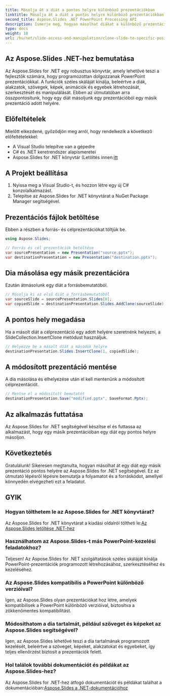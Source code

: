 ```yaml
---
title: Másolja át a diát a pontos helyre különböző prezentációkban
linktitle: Másolja át a diát a pontos helyre különböző prezentációkban
second_title: Aspose.Slides .NET PowerPoint Processing API
description: Ismerje meg, hogyan másolhat diákat a különböző prezentációk pontos helyére az Aspose.Slides for .NET segítségével. Ez a lépésenkénti útmutató forráskódot és utasításokat tartalmaz a zökkenőmentes PowerPoint manipulációhoz.
type: docs
weight: 18
url: /hu/net/slide-access-and-manipulation/clone-slide-to-specific-position-in-another-presentation/
---
```


## Az Aspose.Slides .NET-hez bemutatása

Az Aspose.Slides for .NET egy robusztus könyvtár, amely lehetővé teszi a fejlesztők számára, hogy programozottan dolgozzanak PowerPoint prezentációkkal. A funkciók széles skáláját kínálja, beleértve a diák, alakzatok, szövegek, képek, animációk és egyebek létrehozását, szerkesztését és manipulálását. Ebben az útmutatóban arra összpontosítunk, hogy egy diát másoljunk egy prezentációból egy másik prezentáció adott helyére.

## Előfeltételek

Mielőtt elkezdené, győződjön meg arról, hogy rendelkezik a következő előfeltételekkel:

- A Visual Studio telepítve van a gépedre
- C# és .NET keretrendszer alapismeretei
-  Aspose.Slides for .NET könyvtár (Letöltés innen:[itt](https://releases.aspose.com/slides/net/)

## A Projekt beállítása

1. Nyissa meg a Visual Studio-t, és hozzon létre egy új C# konzolalkalmazást.
2. Telepítse az Aspose.Slides for .NET könyvtárat a NuGet Package Manager segítségével.

## Prezentációs fájlok betöltése

Ebben a részben a forrás- és célprezentációkat töltjük be.

```csharp
using Aspose.Slides;

// Forrás és cél prezentációk betöltése
var sourcePresentation = new Presentation("source.pptx");
var destinationPresentation = new Presentation("destination.pptx");
```

## Dia másolása egy másik prezentációra

Ezután átmásolunk egy diát a forrásbemutatóból.

```csharp
// Másolja ki az első diát a forrásbemutatóból
var sourceSlide = sourcePresentation.Slides[0];
var copiedSlide = destinationPresentation.Slides.AddClone(sourceSlide);
```

## A pontos hely megadása

Ha a másolt diát a célprezentáció egy adott helyére szeretnénk helyezni, a SlideCollection.InsertClone metódust használjuk.

```csharp
// Helyezze be a másolt diát a második helyre
destinationPresentation.Slides.InsertClone(1, copiedSlide);
```

## A módosított prezentáció mentése

A dia másolása és elhelyezése után el kell mentenünk a módosított célprezentációt.

```csharp
// Mentse el a módosított bemutatót
destinationPresentation.Save("modified.pptx", SaveFormat.Pptx);
```

## Az alkalmazás futtatása

Az Aspose.Slides for .NET segítségével készítse el és futtassa az alkalmazást, hogy egy másik prezentációban egy diát egy pontos helyre másoljon.

## Következtetés

Gratulálunk! Sikeresen megtanulta, hogyan másolhat át egy diát egy másik prezentáció pontos helyére az Aspose.Slides for .NET segítségével. Ez az útmutató lépésről lépésre bemutatja a folyamatot és a forráskódot, amellyel könnyedén elvégezheti ezt a feladatot.

## GYIK

### Hogyan tölthetem le az Aspose.Slides for .NET könyvtárat?

 Az Aspose.Slides for .NET könyvtárat a kiadási oldalról töltheti le:[Az Aspose.Slides letöltése .NET-hez](https://releases.aspose.com/slides/net/)

### Használhatom az Aspose.Slides-t más PowerPoint-kezelési feladatokhoz?

Teljesen! Az Aspose.Slides for .NET szolgáltatások széles skáláját kínálja PowerPoint-prezentációk programozott létrehozásához, szerkesztéséhez és kezeléséhez.

### Az Aspose.Slides kompatibilis a PowerPoint különböző verzióival?

Igen, az Aspose.Slides olyan prezentációkat hoz létre, amelyek kompatibilisek a PowerPoint különböző verzióival, biztosítva a zökkenőmentes kompatibilitást.

### Módosíthatom a dia tartalmát, például szöveget és képeket az Aspose.Slides segítségével?

Igen, az Aspose.Slides lehetővé teszi a dia tartalmának programozott kezelését, beleértve a szöveget, képeket, alakzatokat és egyebeket, így teljes ellenőrzést biztosít a prezentációk felett.

### Hol találok további dokumentációt és példákat az Aspose.Slides-hez?

 Az Aspose.Slides for .NET-hez átfogó dokumentációt és példákat találhat a dokumentációban:[Aspose.Slides a .NET-dokumentációhoz](https://reference.aspose.com/slides/net/)